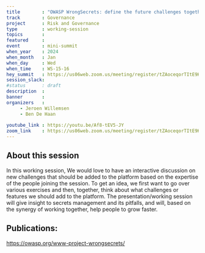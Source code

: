 ```yaml
---
title        : "OWASP WrongSecrets: define the future challenges together"
track        : Governance
project      : Risk and Governance
type         : working-session
topics       :
featured     :
event        : mini-summit
when_year    : 2024
when_month   : Jan
when_day     : Wed
when_time    : WS-15-16
hey_summit   : https://us06web.zoom.us/meeting/register/tZAoceqorTItE9K8zSDRg8tY5S5UWGxtjs4b
session_slack:
#status      : draft
description  :
banner       : 
organizers   :
     - Jeroen Willemsen
     - Ben De Haan
     
youtube_link : https://youtu.be/Af8-tEV5-JY
zoom_link    : https://us06web.zoom.us/meeting/register/tZAoceqorTItE9K8zSDRg8tY5S5UWGxtjs4b
---
```


## About this session

In this working session, We would love to have an interactive discussion on new challenges that should be added to the platform based on the expertise of the people joining the session. To get an idea, we first want to go over various exercises and then, together, think about what challenges or features we should add to the platform.
The presentation/working session will give insight to secrets management and its pitfalls, and will, based on the synergy of working together, help people to grow faster.

## Publications:
https://owasp.org/www-project-wrongsecrets/
